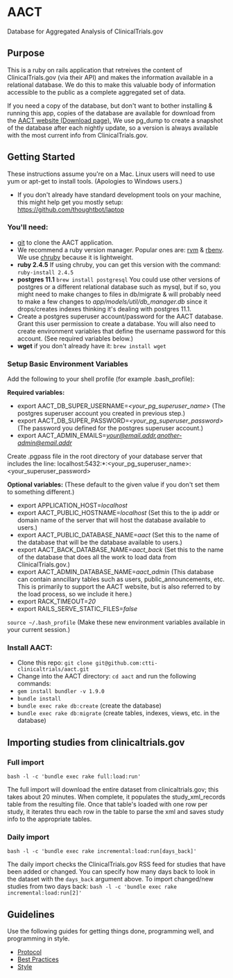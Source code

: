 # AACT
Database for Aggregated Analysis of ClinicalTrials.gov

## Purpose

This is a ruby on rails application that retreives the content of ClinicalTrials.gov (via their API) and makes the information available in a relational database.  We do this to make this valuable body of information accessible to the public as a complete aggregated set of data.

If you need a copy of the database, but don't want to bother installing & running this app, copies of the database are available for download from the <a href='https://aact.ctti-clinicaltrials.org/snapshots' target='_blank'>AACT website (Download page).</a> We use pg_dump to create a snapshot of the database after each nightly update, so a version is always available with the most current info from ClinicalTrials.gov.

## Getting Started

These instructions assume you're on a Mac. Linux users will need to use yum or apt-get to install tools. (Apologies to Windows users.)

* If you don't already have standard development tools on your machine, this might help get you mostly setup: https://github.com/thoughtbot/laptop

### You'll need:

*  <a href='https://git-scm.com/book/en/v2/Getting-Started-Installing-Git' target='_blank'>git</a> to clone the AACT application.
*  We recommend a ruby version manager. Popular ones are: <a href='http://rvm.io/' target='_blank'>rvm</a> & <a href='https://github.com/rbenv/rbenv' target='_blank'>rbenv</a>. We use <a href='https://github.com/postmodern/chruby' target='_blank'>chruby</a> because it is lightweight.
*  **ruby 2.4.5**  If using chruby, you can get this version with the command: `ruby-install 2.4.5`
*  **postgres 11.1** `brew install postgresql`  You could use other versions of postgres or a different relational database such as mysql, but if so, you might need to make changes to files in db/migrate & will probably need to make a few changes to *app/models/util/db_manager.db* since it drops/creates indexes thinking it's dealing with postgres 11.1.
*  Create a postgres superuser account/password for the AACT database.  Grant this user permission to create a database. You will also need to create environment variables that define the username password for this account. (See required variables below.)
*  **wget** if you don't already have it: `brew install wget`

### Setup Basic Environment Variables

Add the following to your shell profile (for example .bash_profile):

**Required variables:**
* export AACT_DB_SUPER_USERNAME=*<your_pg_superuser_name>*  (The postgres superuser account you created in previous step.)
* export AACT_DB_SUPER_PASSWORD=*<your_pg_superuser_password>*  (The password you defined for the postgres superuser account.)
* export AACT_ADMIN_EMAILS=*<your@email.addr>,<another-admin@email.addr>*
  
Create .pgpass file in the root directory of your database server that includes the line:  localhost:5432:*:<your_pg_superuser_name>:<your_superuser_password>

**Optional variables:**  (These default to the given value if you don't set them to something different.)
* export APPLICATION_HOST=*localhost*
* export AACT_PUBLIC_HOSTNAME=*localhost*   (Set this to the ip addr or domain name of the server that will host the database available to users.)
* export AACT_PUBLIC_DATABASE_NAME=*aact*   (Set this to the name of the database that will be the database available to users.)
* export AACT_BACK_DATABASE_NAME=*aact_back*  (Set this to the name of the database that does all the work to load data from ClinicalTrials.gov.)
* export AACT_ADMIN_DATABASE_NAME=*aact_admin*  (This database can contain anncillary tables such as users, public_announcements, etc. This is primarily to support the AACT website, but is also referred to by the load process, so we include it here.)
* export RACK_TIMEOUT=*20*
* export RAILS_SERVE_STATIC_FILES=*false*

`source ~/.bash_profile` (Make these new environment variables available in your current session.)

### Install AACT:

*  Clone this repo: `git clone git@github.com:ctti-clinicaltrials/aact.git`
*  Change into the AACT directory: `cd aact` and run the following commands:
*  `gem install bundler -v 1.9.0`
*  `bundle install`
*  `bundle exec rake db:create`  (create the database)
*  `bundle exec rake db:migrate`  (create tables, indexes, views, etc. in the database)

## Importing studies from clinicaltrials.gov

### Full import

`bash -l -c 'bundle exec rake full:load:run'`

The full import will download the entire dataset from clinicaltrials.gov; this takes about 20 minutes. When complete, it populates the study_xml_records table from the resulting file. Once that table's loaded with one row per study, it iterates thru each row in the table to parse the xml and saves study info to the appropriate tables.

### Daily import

`bash -l -c 'bundle exec rake incremental:load:run[days_back]'`

The daily import checks the ClinicalTrials.gov RSS feed for studies that have been added or changed. You can specify how many days back to look in the dataset with the `days_back` argument above. To import changed/new studies from two days back: `bash -l -c 'bundle exec rake incremental:load:run[2]'`

## Guidelines

Use the following guides for getting things done, programming well, and
programming in style.

* [Protocol](http://github.com/thoughtbot/guides/blob/master/protocol)
* [Best Practices](http://github.com/thoughtbot/guides/blob/master/best-practices)
* [Style](http://github.com/thoughtbot/guides/blob/master/style)


